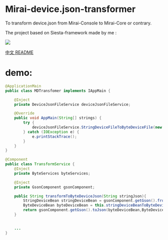 # Mirai-device.json-transformer
To transform device.json from Mirai-Console to Mirai-Core or contrary.

The project based on Siesta-framework made by me :   

[![](https://img.shields.io/badge/Siesta-framework-red.svg)]([https://namemc.com/profile/White_cola.1](https://github.com/itscola/Siesta-framework))


[中文 README](README-ZHCN.md)

# demo:

```java
@ApplicationMain
public class MDTransfomer implements IAppMain {

    @Inject
    private DeviceJsonFileService deviceJsonFileService;

    @Override
    public void AppMain(String[] strings) {
        try {
            deviceJsonFileService.StringDeviceFileToByteDeviceFile(new File("./newDevice.json"),new File("./Device.json"));
        } catch (IOException e) {
            e.printStackTrace();
        }
    }
}
```

```java
@Component
public class TransformService {
    @Inject
    private ByteServices byteServices;

    @Inject
    private GsonComponent gsonComponent;

    public String transformToByteDeviceJson(String stringJson){
        StringDeviceBean stringDeviceBean = gsonComponent.getGson().fromJson(stringJson, StringDeviceBean.class);
        ByteDeviceBean byteDeviceBean = this.stringDeviceBeanToByteDeviceBean(stringDeviceBean);
        return gsonComponent.getGson().toJson(byteDeviceBean,ByteDeviceBean.class);
    }

    
    ...
}
```
